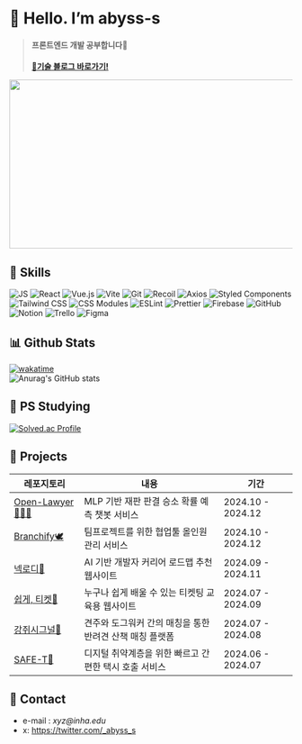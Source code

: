 # 💖 Hello. I’m abyss-s
> #### 프론트엔드 개발 공부합니다🤭 
> **[🔗기술 블로그 바로가기!](https://tomymoon.tistory.com/)**
<a href="https://github.com/devxb/gitanimals">
<img
  src="https://render.gitanimals.org/farms/abyss-s"
  width="600"
  height="300"
/>
</a>

## 🔧 Skills

![JS](https://img.shields.io/badge/JavaScript-F7DF1E?style=for-the-badge&logo=JavaScript&logoColor=white)
![React](https://img.shields.io/badge/React-20232A?style=for-the-badge&logo=react&logoColor=61DAFB)
![Vue.js](https://img.shields.io/badge/Vue.js-35495E?style=for-the-badge&logo=vue.js&logoColor=4FC08D)
![Vite](https://img.shields.io/badge/vite-%23646CFF.svg?style=for-the-badge&logo=vite&logoColor=white)
![Git](https://img.shields.io/badge/GIT-E44C30?style=for-the-badge&logo=git&logoColor=white)
![Recoil](https://img.shields.io/badge/Recoil-3578E5?style=for-the-badge&logo=recoil&logoColor=white)
![Axios](https://img.shields.io/badge/Axios-5A29E4?style=for-the-badge&logo=axios&logoColor=white)
![Styled Components](https://img.shields.io/badge/styled--components-DB7093?style=for-the-badge&logo=styled-components&logoColor=white)
![Tailwind CSS](https://img.shields.io/badge/Tailwind_CSS-38B2AC?style=for-the-badge&logo=tailwind-css&logoColor=white)
![CSS Modules](https://img.shields.io/badge/CSS_Modules-000000?style=for-the-badge&logo=css3&logoColor=white)
![ESLint](https://img.shields.io/badge/ESLint-4B32C3?style=for-the-badge&logo=eslint&logoColor=white)
![Prettier](https://img.shields.io/badge/Prettier-FF6F20?style=for-the-badge&logo=prettier&logoColor=white)
![Firebase](https://img.shields.io/badge/Firebase-FFCA28?style=for-the-badge&logo=firebase&logoColor=white)
![GitHub](https://img.shields.io/badge/GITHUB-181717?style=for-the-badge&logo=git&logoColor=white)
![Notion](https://img.shields.io/badge/Notion-000000?style=for-the-badge&logo=notion&logoColor=white)
![Trello](https://img.shields.io/badge/Trello-0052CC?style=for-the-badge&logo=trello&logoColor=white)
![Figma](https://img.shields.io/badge/Figma-F24E1E?style=for-the-badge&logo=figma&logoColor=white)

## 📊 Github Stats

[![wakatime](https://wakatime.com/badge/user/e8136b2d-915e-4640-a259-f1b1116f7e3d.svg)](https://wakatime.com/@e8136b2d-915e-4640-a259-f1b1116f7e3d)  
![Anurag's GitHub stats](https://github-readme-stats.vercel.app/api?username=abyss-s&count_private=true)

## 💎 PS Studying

[![Solved.ac Profile](http://mazassumnida.wtf/api/generate_badge?boj=abyss)](https://solved.ac/abyss)

<!--
참고:
https://hulrud.tistory.com/3#article-3--readme-widgets
https://github.com/Envoy-VC/awesome-badges
-->

## 🔎 Projects

| 레포지토리                                                                   | 내용                                                     | 기간                   |
| ---------------------------------------------------------------------------- | -------------------------------------------------------- | ---------------------- |
| [Open-Lawyer👨🏻‍⚖️](https://github.com/InhaCapstone2024/Open-Lawyer)             | MLP 기반 재판 판결 승소 확률 예측 챗봇 서비스             | 2024.10 - 2024.12 |
| [Branchify🕊️](https://github.com/merging-Branchify/Branchify_FE)             | 팀프로젝트를 위한 협업툴 올인원 관리 서비스              | 2024.10 - 2024.12 |
| [넥로디🧭](https://github.com/Yo-a-jung/e-commerce-fe)                       | AI 기반 개발자 커리어 로드맵 추천 웹사이트               | 2024.09 - 2024.11 |
| [쉽게, 티켓🎫](https://github.com/Easy-Ti-cket/easy-ticket)                  | 누구나 쉽게 배울 수 있는 티켓팅 교육용 웹사이트          | 2024.07 - 2024.09      |
| [강쥐시그널🐶](https://github.com/likelion-inha-hackathon-2/Meong-Signal-FE) | 견주와 도그워커 간의 매칭을 통한 반려견 산책 매칭 플랫폼 | 2024.07 - 2024.08      |
| [SAFE-T🚕](https://github.com/likelion-inha-hackathon-2/Summerthon-FE)       | 디지털 취약계층을 위한 빠르고 간편한 택시 호출 서비스    | 2024.06 - 2024.07      |


## 💌 Contact

- e-mail : _xyz@inha.edu_
- x: <https://twitter.com/_abyss_s>
